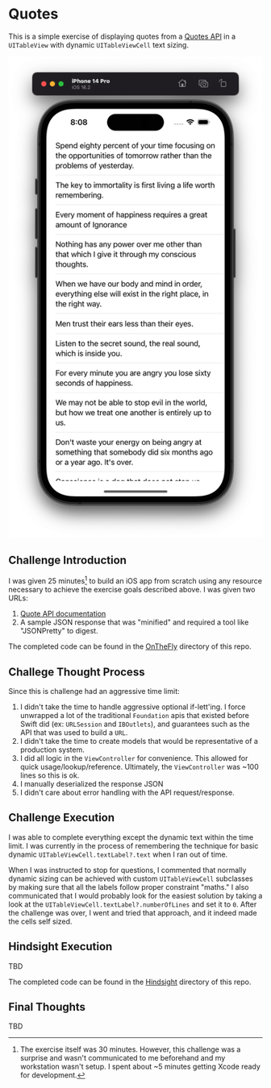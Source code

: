 # Quotes

This is a simple exercise of displaying quotes from a [Quotes API](https://zenquotes.io) in a `UITableView` with dynamic `UITableViewCell` text sizing.

![Challenge Image](quotes.png)

## Challenge Introduction

I was given 25 minutes[^1] to build an iOS app from scratch using any resource necessary to achieve the exercise goals described above.  I was given two URLs:

1. [Quote API documentation](https://docs.zenquotes.io/zenquotes-documentation/)
2. A sample JSON response that was "minified" and required a tool like "JSONPretty" to digest.

The completed code can be found in the [OnTheFly](OnTheFly/) directory of this repo.

## Challege Thought Process

Since this is challenge had an aggressive time limit:

1. I didn't take the time to handle aggressive optional if-lett'ing.  I force unwrapped a lot of the traditional `Foundation` apis that existed before Swift did (ex: `URLSession` and `IBOutlets`), and guarantees such as the API that was used to build a `URL`.
2. I didn't take the time to create models that would be representative of a production system.
3. I did all logic in the `ViewController` for convenience.  This allowed for quick usage/lookup/reference.  Ultimately, the `ViewController` was ~100 lines so this is ok.
4. I manually deserialized the response JSON
5. I didn't care about error handling with the API request/response.

## Challenge Execution

I was able to complete everything except the dynamic text within the time limit.  I was currently in the process of remembering the technique for basic dynamic `UITableViewCell.textLabel?.text` when I ran out of time.

When I was instructed to stop for questions, I commented that normally dynamic sizing can be achieved with custom `UITableViewCell` subclasses by making sure that all the labels follow proper constraint "maths." I also communicated that I would probably look for the easiest solution by taking a look at the `UITableViewCell.textLabel?.numberOfLines` and set it to `0`.  After the challenge was over, I went and tried that approach, and it indeed made the cells self sized.

## Hindsight Execution

TBD

The completed code can be found in the [Hindsight](Hindsight/) directory of this repo.

## Final Thoughts

TBD

[^1]: The exercise itself was 30 minutes.  However, this challenge was a surprise and wasn't communicated to me beforehand and my workstation wasn't setup.  I spent about ~5 minutes getting Xcode ready for development.